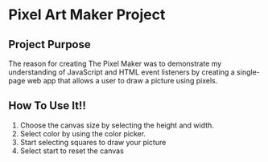 #  Pixel Art Maker Project

## Project Purpose

The reason for creating The Pixel Maker was to demonstrate my understanding of JavaScript and HTML event listeners by creating a single-page web app that allows a user to draw a picture using pixels.


## How To Use It!!
1. Choose the canvas size by selecting the height and width. 
2. Select color by using the color picker.
3. Start selecting squares to draw your picture
4. Select start to reset the canvas

